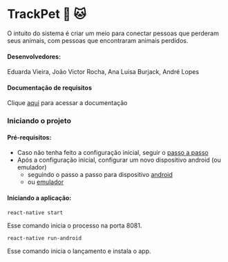 # TrackPet :dog: :cat:
O intuito do sistema é criar um meio para conectar pessoas que perderam seus animais, com pessoas que encontraram animais perdidos.

#### Desenvolvedores:
  Eduarda Vieira, João Victor Rocha, Ana Luisa Burjack, André Lopes

#### Documentação de requisitos
  Clique [aqui](Documento-de-requisitos.pdf) para acessar a documentação

### Iniciando o projeto

#### Pré-requisitos:
  - Caso não tenha feito a configuração inicial, seguir o [passo a passo](https://facebook.github.io/react-native/docs/getting-started)
  - Após a configuração inicial, configurar um novo dispositivo android (ou emulador)
      - seguindo o passo a passo para dispositivo [android](https://developer.android.com/studio/run/device)
      - ou [emulador](https://docs.expo.io/versions/latest/workflow/android-studio-emulator/)
  
#### Iniciando a aplicação:
  ````
  react-native start
  ````
  Esse comando inicia o processo na porta 8081.
  ````
  react-native run-android
  ````
  Esse comando inicia o lançamento e instala o app.

